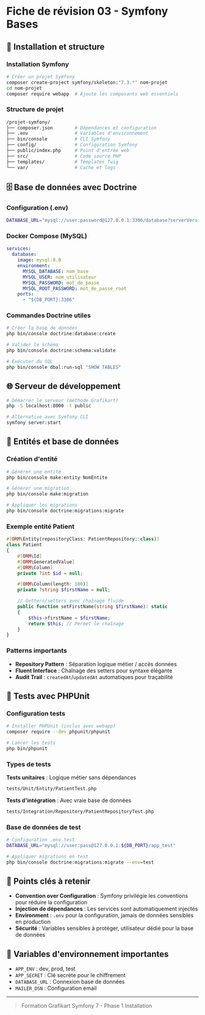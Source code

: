 # Fiche de révision 03 - Symfony Bases

## 📁 Installation et structure

### Installation Symfony

```bash
# Créer un projet Symfony
composer create-project symfony/skeleton:"7.3.*" nom-projet
cd nom-projet
composer require webapp  # Ajoute les composants web essentiels
```

### Structure de projet

```bash
/projet-symfony/
├── composer.json        # Dépendances et configuration
├── .env                 # Variables d'environnement
├── bin/console          # CLI Symfony
├── config/              # Configuration Symfony
├── public/index.php     # Point d'entrée web
├── src/                 # Code source PHP
├── templates/           # Templates Twig
└── var/                 # Cache et logs
```

## 🗄️ Base de données avec Doctrine

### Configuration (.env)

```bash
DATABASE_URL="mysql://user:password@127.0.0.1:3306/database?serverVersion=8.0&charset=utf8mb4"
```

### Docker Compose (MySQL)

```yaml
services:
  database:
    image: mysql:8.0
    environment:
      MYSQL_DATABASE: nom_base
      MYSQL_USER: nom_utilisateur
      MYSQL_PASSWORD: mot_de_passe
      MYSQL_ROOT_PASSWORD: mot_de_passe_root
    ports:
      - "${DB_PORT}:3306"
```

### Commandes Doctrine utiles

```bash
# Créer la base de données
php bin/console doctrine:database:create

# Valider le schéma
php bin/console doctrine:schema:validate

# Exécuter du SQL
php bin/console dbal:run-sql "SHOW TABLES"
```

## 🌐 Serveur de développement

```bash
# Démarrer le serveur (méthode Grafikart)
php -S localhost:8000 -t public

# Alternative avec Symfony CLI
symfony server:start
```

## 🏥 Entités et base de données

### Création d'entité

```bash
# Générer une entité
php bin/console make:entity NomEntite

# Générer une migration
php bin/console make:migration

# Appliquer les migrations
php bin/console doctrine:migrations:migrate
```

### Exemple entité Patient

```php
#[ORM\Entity(repositoryClass: PatientRepository::class)]
class Patient
{
    #[ORM\Id]
    #[ORM\GeneratedValue]
    #[ORM\Column]
    private ?int $id = null;

    #[ORM\Column(length: 100)]
    private ?string $firstName = null;

    // Getters/setters avec chaînage fluide
    public function setFirstName(string $firstName): static
    {
        $this->firstName = $firstName;
        return $this; // Permet le chaînage
    }
}
```

### Patterns importants

- **Repository Pattern** : Séparation logique métier / accès données
- **Fluent Interface** : Chaînage des setters pour syntaxe élégante
- **Audit Trail** : `createdAt`/`updatedAt` automatiques pour traçabilité

## 🧪 Tests avec PHPUnit

### Configuration tests

```bash
# Installer PHPUnit (inclus avec webapp)
composer require --dev phpunit/phpunit

# Lancer les tests
php bin/phpunit
```

### Types de tests

**Tests unitaires** : Logique métier sans dépendances

```bash
tests/Unit/Entity/PatientTest.php
```

**Tests d'intégration** : Avec vraie base de données

```bash
tests/Integration/Repository/PatientRepositoryTest.php
```

### Base de données de test

```bash
# Configuration .env.test
DATABASE_URL="mysql://user:pass@127.0.0.1:${DB_PORT}/app_test"

# Appliquer migrations en test
php bin/console doctrine:migrations:migrate --env=test
```

## 📝 Points clés à retenir

- **Convention over Configuration** : Symfony privilégie les conventions pour réduire la configuration
- **Injection de dépendances** : Les services sont automatiquement injectés
- **Environment** : `.env` pour la configuration, jamais de données sensibles en production
- **Sécurité** : Variables sensibles à protéger, utilisateur dédié pour la base de données

## 🔧 Variables d'environnement importantes

- `APP_ENV` : dev, prod, test
- `APP_SECRET` : Clé secrète pour le chiffrement
- `DATABASE_URL` : Connexion base de données
- `MAILER_DSN` : Configuration email

---

> Formation Grafikart Symfony 7 - Phase 1 Installation
